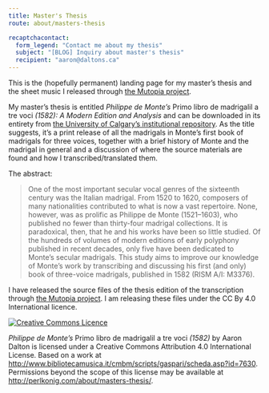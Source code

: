 ```yaml
---
title: Master's Thesis
route: about/masters-thesis

recaptchacontact: 
  form_legend: "Contact me about my thesis"
  subject: "[BLOG] Inquiry about master's thesis"
  recipient: "aaron@daltons.ca"
---
```


This is the (hopefully permanent) landing page for my master’s thesis and the sheet music I released through [the Mutopia project](http://www.mutopiaproject.org/).

My master’s thesis is entitled *Philippe de Monte’s* Primo libro de madrigalil a tre voci *(1582): A Modern Edition and Analysis* and can be downloaded in its entirety from [the University of Calgary’s institutional repository](https://hdl.handle.net/1880/47815). As the title suggests, it’s a print release of all the madrigals in Monte’s first book of madrigals for three voices, together with a brief history of Monte and the madrigal in general and a discussion of where the source materials are found and how I transcribed/translated them.

The abstract:

> One of the most important secular vocal genres of the sixteenth century was the Italian madrigal. From 1520 to 1620, composers of many nationalities contributed to what is now a vast repertoire. None, however, was as prolific as Philippe de Monte (1521–1603), who published no fewer than thirty-four madrigal collections. It is paradoxical, then, that he and his works have been so little studied. Of the hundreds of volumes of modern editions of early polyphony published in recent decades, only five have been dedicated to Monte’s secular madrigals. This study aims to improve our knowledge of Monte’s work by transcribing and discussing his first (and only) book of three-voice madrigals, published in 1582 (RISM A/I: M3376).

I have released the source files of the thesis edition of the transcription through [the Mutopia project](http://www.mutopiaproject.org/cgibin/make-table.cgi?Composer=MontePd). I am releasing these files under the CC By 4.0 International licence.

[![Creative Commons Licence](http://i.creativecommons.org/l/by/4.0/88x31.png)](http://creativecommons.org/licenses/by/4.0/)

*Philippe de Monte’s* Primo libro de madrigalil a tre voci *(1582)* by Aaron Dalton is licensed under a Creative Commons Attribution 4.0 International License.
Based on a work at <http://www.bibliotecamusica.it/cmbm/scripts/gaspari/scheda.asp?id=7630>.
Permissions beyond the scope of this license may be available at <http://perlkonig.com/about/masters-thesis/>.